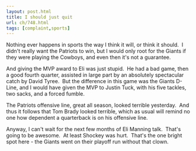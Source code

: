```yaml
---
layout: post.html
title: I should just quit
url: ch/748.html
tags: [complaint,sports]
---
```

Nothing ever happens in sports the way I think it will, or think it should.  I didn't really want the Patriots to win, but I would only root for the Giants if they were playing the Cowboys, and even then it's not a guarantee.

And giving the MVP award to Eli was just stupid.  He had a bad game, then a good fourth quarter, assisted in large part by an absolutely spectacular catch by David Tyree.  But the difference in this game was the Giants D-Line, and I would have given the MVP to Justin Tuck, with his five tackles, two sacks, and a forced fumble.

The Patriots offensive line, great all season, looked terrible yesterday.  And thus it follows that Tom Brady looked terrible, which as usual will remind no one how dependent a quarterback is on his offensive line.

Anyway, I can't wait for the next few months of Eli Manning talk.  That's going to be awesome.  At least Shockey was hurt.  That's the one bright spot here - the Giants went on their playoff run without that clown.
